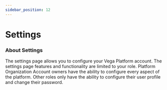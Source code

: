 ```yaml
---
sidebar_position: 12
---
```


# Settings

### About Settings
The settings page allows you to configure your Vega Platform account. The settings page features and functionality are limited to your role. Platform Organization Account owners have the ability to configure every aspect of the platform. Other roles only have the ability to configure their user profile and change their password.


